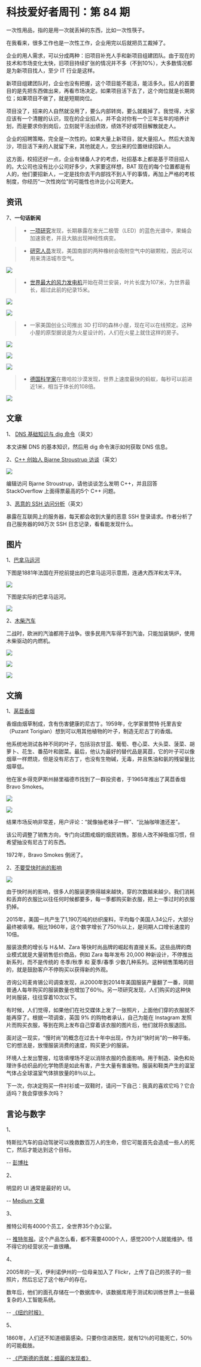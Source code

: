 # 科技爱好者周刊：第 84 期

一次性用品，指的是用一次就丢掉的东西，比如一次性筷子。

在我看来，很多工作也是一次性工作，企业用完以后就把员工裁掉了。

企业的用人需求，可以分成两种：旧项目补充人手和新项目组建团队。由于现在的技术和市场变化太快，旧项目持续扩张的情况并不多（不到10%），大多数情况都是为新项目找人，至少 IT 行业是这样。

新项目组建团队时，企业也没有把握，这个项目能不能活，能活多久。招人的首要目的是先把东西做出来，再看市场决定。如果项目活下去了，这个岗位就是长期岗位；如果项目不做了，就是短期岗位。

项目没了，招来的人自然就没用了，要么内部转岗，要么就裁掉了。我觉得，大家应该有一个清醒的认识，现在的企业招人，并不会对你有一个三年五年的培养计划，而是要求你到岗后，立刻就干活出绩效，绩效不好或项目解散就走人。

企业的招聘策略，完全是一次性的。如果大量上新项目，就大量招人。然后大浪淘沙，项目活下来的人就留下来，其他就走人，空出来的位置继续招新人。

这方面，校招还好一点，企业有储备人才的考虑，社招基本上都是基于项目招人的。大公司也没有比小公司好多少，大家要这样想，BAT 现在的每个位置都是有人的，他们要招新人，一定是找你去干内部找不到人干的事情，再加上严格的考核制度，你经历“一次性岗位”的可能性也许比小公司更大。

## 资讯

7、**一句话新闻**

> - [一项研究](https://www.nature.com/articles/s41514-019-0038-6)发现，长期暴露在发光二极管（LED）的蓝色光谱中，果蝇会加速衰老，并且大脑出现神经性病变。

> - [研究人员](https://phys.org/news/2019-09-oak-trees-southern-cities-natural.html)发现，美国南部的两种橡树会吸附空气中的碳颗粒，因此可以用来清洁城市空气。

![](https://www.wangbase.com/blogimg/asset/201909/bg2019092901.jpg)

> - [世界最大的风力发电机](https://www.rechargenews.com/wind/1851001/worlds-biggest-wind-turbine-set-to-start-turning-off-netherlands)开始在荷兰安装，叶片长度为107米，为世界最长，超过此前的纪录15米。

![](https://www.wangbase.com/blogimg/asset/201909/bg2019091906.jpg)

![](https://www.wangbase.com/blogimg/asset/201909/bg2019091907.jpg)

> - 一家美国创业公司推出 3D 打印的森林小屋，现在可以在线预定。这种小屋的原型据说是为火星设计的，人们在火星上就住这样的房子。

![](https://www.wangbase.com/blogimg/asset/201910/bg2019101903.jpg)

![](https://www.wangbase.com/blogimg/asset/201910/bg2019101904.jpg)

![](https://www.wangbase.com/blogimg/asset/201910/bg2019101905.jpg)

> - [德国科学家](https://www.theguardian.com/science/2019/oct/16/fastest-ants-in-world-northern-sahara)在撒哈拉沙漠发现，世界上速度最快的蚂蚁，每秒可以前进近1米，相当于体长的108倍。

![](https://www.wangbase.com/blogimg/asset/201910/bg2019101906.jpg)

## 文章

1、 [DNS 基础知识与 dig 命令](https://www.redhat.com/sysadmin/dns-domain-name-servers)（英文）

本文讲解 DNS 的基本知识，然后用 dig 命令演示如何获取 DNS 信息。

2、[C++ 创始人 Bjarne Stroustrup 访谈](https://news.codecademy.com/bjarne-stroustrup-interview/)（英文）

![](https://www.wangbase.com/blogimg/asset/201910/bg2019101807.jpg)

编辑访问 Bjarne Stroustrup，请他谈谈怎么发明 C++，并且回答 StackOverflow 上面得票最高的5个 C++ 问题。

3、[恶意的 SSH 访问分析](https://bastian.rieck.me/blog/posts/2019/ssh_incidents/)（英文）

暴露在互联网上的服务器，每天都会收到大量的恶意 SSH 登录请求。作者分析了自己服务器的98万次 SSH 日志记录，看看能发现什么。

## 图片

1、[巴拿马运河](https://www.reddit.com/r/MapPorn/comments/7ia7xc/the_french_proposed_this_panama_canal_in_1881/)

下图是1881年法国在开挖前提出的巴拿马运河示意图，连通大西洋和太平洋。

![](https://www.wangbase.com/blogimg/asset/201910/bg2019100601.jpg)

下图是实际的巴拿马运河。

![](https://www.wangbase.com/blogimg/asset/201910/bg2019100602.jpg)

2、[木柴汽车](https://www.lowtechmagazine.com/2010/01/wood-gas-cars.html)

二战时，欧洲的汽油都用于战争。很多民用汽车得不到汽油，只能加装锅炉，使用木柴驱动的内燃机。

![](https://www.wangbase.com/blogimg/asset/201910/bg2019100708.jpg)

![](https://www.wangbase.com/blogimg/asset/201910/bg2019100707.jpg)

![](https://www.wangbase.com/blogimg/asset/201910/bg2019100706.jpg)

## 文摘

1、[莴苣香烟](http://www.weirduniverse.net/blog/comments/bravo_smokes_lettuce_cigarette)

香烟由烟草制成，含有伤害健康的尼古丁。1959年，化学家普赞特·托里吉安（Puzant Torigian）想到可以用其他植物的叶子，制造无尼古丁的香烟。

他系统地测试各种不同的叶子，包括羽衣甘蓝、葡萄、卷心菜、大头菜、菠菜、胡萝卜、花生、番茄叶和甜菜。最后，他认为最好的替代品是莴苣，它的叶子可以像烟草一样燃烧，但是没有尼古丁，也没有生物碱，无毒，并且焦油和氨的残留量比烟草低。

他在家乡得克萨斯州赫里福德市找到了一群投资者，于1965年推出了莴苣香烟 Bravo Smokes。

![](https://www.wangbase.com/blogimg/asset/201910/bg2019100709.jpg)

![](https://www.wangbase.com/blogimg/asset/201910/bg2019100710.jpg)

结果市场反响非常差，用户评论：“就像抽老袜子一样”、“比抽咖啡渣还差”。

该公司调整了销售方向，专门向试图戒烟的烟民销售。那些人改不掉吸烟习惯，但希望抽没有尼古丁的东西。  
  
1972年，Bravo Smokes 倒闭了。

2、[不要受快时尚的影响](https://www.nytimes.com/interactive/2019/climate/sustainable-clothing.html)

![](https://www.wangbase.com/blogimg/asset/201910/bg2019100711.jpg)

由于快时尚的影响，很多人的服装更换得越来越快，穿的次数越来越少。我们消耗和丢弃的衣服比以往任何时候都要多，每一季都购买新衣服，把上一季过时的衣服扔掉。

2015年，美国一共产生了1,190万吨的纺织废料，平均每个美国人34公斤，大部分最终被填埋。相比1960年，这个数字增长了750％以上，是同期人口增长速度的10倍。

服装浪费的增长与 H＆M、Zara 等快时尚品牌的崛起有直接关系。这些品牌的商业模式就是大量销售低价商品，例如 Zara 每年发布 20,000 种新设计，不停推出新系列，而不是传统的 冬季/秋季 和 夏季/春季 少数几种系列。这种销售策略的目的，就是鼓励客户不停购买以获得新的外观。

咨询公司麦肯锡公司调查发现，从2000年到2014年美国服装产量翻了一番，同期普通人每年购买的服装数量也增加了60％。另一项研究发现，人们购买的这种快时尚服装，往往穿着10次​​以下。

有时候，人们觉得，如果他们在社交媒体上发了一张照片，上面他们穿的衣服就不能再穿了。根据一项调查，英国 9% 的购物者承认，自己为能在 Instagram 发照片而购买衣服，等到在网上发布自己穿着该衣服的​​图片后，他们就将衣服退回。

面对这一现实，“慢时尚”的概念在过去十年中出现，作为对“快时尚”的一种平衡。它的想法是，放慢服装消费的速度，购买更少的服装。

环境人士发出警报，垃圾填埋场不足以消除衣服的负面影响。用于制造、染色和处理许多纺织品的化学物质是如此有害，产生大量有害废物。服装和鞋类产生的温室气体占全球温室气体排放量的8％以上。

下一次，你决定购买一件衬衫或一双鞋时，请问一下自己：我真的喜欢它吗？它合适吗？我会穿很多次吗？

## 言论与数字

1、

特斯拉汽车的自动驾驶可以挽救数百万人的生命，但它可能首先会造成一些人的死亡，然后才能达到这个目标。

-- [彭博社](https://www.bloomberg.com/news/features/2019-10-09/tesla-s-autopilot-could-save-the-lives-of-millions-but-it-will-kill-some-people-first?srnd=businessweek-v2)

2、

明显的 UI 通常是最好的 UI。

-- [Medium 文章](https://medium.com/google-design/the-obvious-ui-is-often-the-best-ui-7a25597d79fd)

3、

推特公司有4000个员工，全世界35个办公室。

-- [推特年报](https://www.statista.com/statistics/272140/employees-of-twitter/)。这个产品怎么看，都不需要4000个人，感觉200个人就能维护。怪不得它的经营状况一直很糟。

4、

2005年的一天，伊利诺伊州的一位母亲加入了 Flickr，上传了自己的孩子的一些照片，然后忘记了这个帐户的存在。

数年后，他们的面孔存储在一个数据库中，该数据库用于测试和训练世界上一些最复杂的人工智能系统。

-- [《纽约时报》](https://www.nytimes.com/interactive/2019/10/11/technology/flickr-facial-recognition.html)

5、

1860年，人们还不知道细菌感染。只要你住进医院，就有12％的可能死亡，50％的可能截肢。

-- [《巴斯德的贡献：细菌的发现者》](https://ebrandme.biz/2019/09/26/how-joseph-lister-inspired-listerine-and-louis-pasteur-the-term-pasteurization/)


